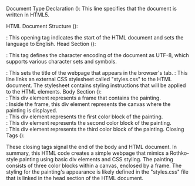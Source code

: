 Document Type Declaration (<!DOCTYPE html>):
This line specifies that the document is written in HTML5.

HTML Document Structure (<html>):

<html lang="en">: This opening tag indicates the start of the HTML document and sets the language to English.
Head Section (<head>):

<meta charset="UTF-8">: This tag defines the character encoding of the document as UTF-8, which supports various character sets and symbols.
<title>Rothko Painting</title>: This sets the title of the webpage that appears in the browser's tab.
<link href="./styles.css" rel="stylesheet">: This line links an external CSS stylesheet called "styles.css" to the HTML document. The stylesheet contains styling instructions that will be applied to the HTML elements.
Body Section (<body>):

<div class="frame">: This div element represents a frame that contains the painting.
<div class="canvas">: Inside the frame, this div element represents the canvas where the painting is displayed.
<div class="one"></div>: This div element represents the first color block of the painting.
<div class="two"></div>: This div element represents the second color block of the painting.
<div class="three"></div>: This div element represents the third color block of the painting.
Closing Tags (</body></html>):

These closing tags signal the end of the body and HTML document.
In summary, this HTML code creates a simple webpage that mimics a Rothko-style painting using basic div elements and CSS styling. The painting consists of three color blocks within a canvas, enclosed by a frame. The styling for the painting's appearance is likely defined in the "styles.css" file that is linked in the head section of the HTML document.
